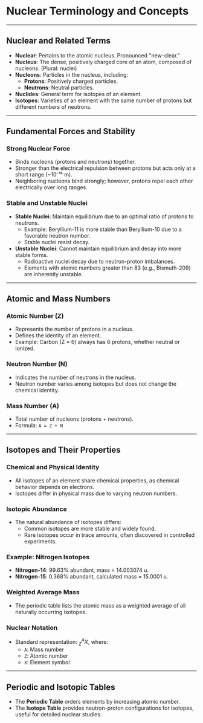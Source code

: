 # Nuclear Terminology and Concepts

---

## Nuclear and Related Terms

- **Nuclear**: Pertains to the atomic nucleus. Pronounced "new-clear."
- **Nucleus**: The dense, positively charged core of an atom, composed of nucleons. (Plural: nuclei)
- **Nucleons**: Particles in the nucleus, including:
  - **Protons**: Positively charged particles.
  - **Neutrons**: Neutral particles.
- **Nuclides**: General term for isotopes of an element.
- **Isotopes**: Varieties of an element with the same number of protons but different numbers of neutrons.

---

## Fundamental Forces and Stability

### Strong Nuclear Force
- Binds nucleons (protons and neutrons) together.
- Stronger than the electrical repulsion between protons but acts only at a short range (~10⁻¹⁵ m).
- Neighboring nucleons bind strongly; however, protons repel each other electrically over long ranges.

### Stable and Unstable Nuclei
- **Stable Nuclei**: Maintain equilibrium due to an optimal ratio of protons to neutrons.
  - Example: Beryllium-11 is more stable than Beryllium-10 due to a favorable neutron number.
  - Stable nuclei resist decay.
- **Unstable Nuclei**: Cannot maintain equilibrium and decay into more stable forms.
  - Radioactive nuclei decay due to neutron-proton imbalances.
  - Elements with atomic numbers greater than 83 (e.g., Bismuth-209) are inherently unstable.

---

## Atomic and Mass Numbers

### Atomic Number (Z)
- Represents the number of protons in a nucleus.
- Defines the identity of an element.
- Example: Carbon (Z = 6) always has 6 protons, whether neutral or ionized.

### Neutron Number (N)
- Indicates the number of neutrons in the nucleus.
- Neutron number varies among isotopes but does not change the chemical identity.

### Mass Number (A)
- Total number of nucleons (protons + neutrons).
- Formula: `A = Z + N`

---

## Isotopes and Their Properties

### Chemical and Physical Identity
- All isotopes of an element share chemical properties, as chemical behavior depends on electrons.
- Isotopes differ in physical mass due to varying neutron numbers.

### Isotopic Abundance
- The natural abundance of isotopes differs:
  - Common isotopes are more stable and widely found.
  - Rare isotopes occur in trace amounts, often discovered in controlled experiments.

### Example: Nitrogen Isotopes
- **Nitrogen-14**: 99.63% abundant, mass = 14.003074 u.
- **Nitrogen-15**: 0.368% abundant, calculated mass = 15.0001 u.

### Weighted Average Mass
- The periodic table lists the atomic mass as a weighted average of all naturally occurring isotopes.

### Nuclear Notation
- Standard representation: $^{A}_{Z}X$, where:
  - `A`: Mass number
  - `Z`: Atomic number
  - `X`: Element symbol

---

## Periodic and Isotopic Tables

- The **Periodic Table** orders elements by increasing atomic number.
- The **Isotope Table** provides neutron-proton configurations for isotopes, useful for detailed nuclear studies.